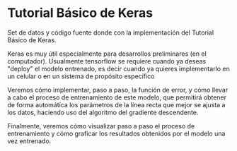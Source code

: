 # Tutorial Básico de Keras

Set de datos y código fuente donde con la implementación del Tutorial Básico de Keras.

Keras es muy útil especialmente para desarrollos preliminares (en el computador). Usualmente tensorflow se requiere cuando ya deseas "deploy" el modelo entrenado, es decir cuando ya quieres implementarlo en un celular o en un sistema de propósito específico


Veremos cómo implementar, paso a paso, la función de error, y cómo llevar a cabo el proceso de entrenamiento de este modelo, que permitirá obtener de forma automática los parámetros de la línea recta que mejor se ajusta a los datos, haciendo uso del algoritmo del gradiente descendente.

Finalmente, veremos cómo visualizar paso a paso el proceso de entrenamiento y cómo graficar los resultados obtenidos por el modelo una vez entrenado.
